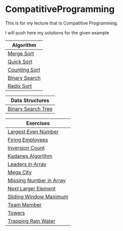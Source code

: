# CompatitiveProgramming
This is for my lecture that is Compatitive Programming.

I will push here my solutions for the given example

|Algorithm        |
| --------------- |
|[Merge Sort](https://github.com/selmanalpdundar/CompatitiveProgramming/blob/master/Algorithms/MergeSort.cpp)      |
|[Quick Sort](https://github.com/selmanalpdundar/CompatitiveProgramming/blob/master/Algorithms/QuickSort.cpp)      |
|[Counting Sort](https://github.com/selmanalpdundar/CompatitiveProgramming/blob/master/Algorithms/CountingSort.cpp)|
|[Binary Search](https://github.com/selmanalpdundar/CompatitiveProgramming/blob/master/Algorithms/BinarySearch.cpp)|
|[Radix Sort](https://github.com/selmanalpdundar/CompatitiveProgramming/blob/master/Algorithms/RadixSort.cpp)|



|Data Structures|
|---------------|
|[Binary Search Tree](https://github.com/selmanalpdundar/CompatitiveProgramming/blob/master/DataStructure/BinarySearchTree.cpp)|


|Exercises|
|---------|
|[Largest Even Number](https://github.com/selmanalpdundar/CompatitiveProgramming/blob/master/LargestEvenNumber.cpp)|
|[Firing Employees](https://github.com/selmanalpdundar/CompatitiveProgramming/blob/master/firingEmployees.cpp)|
|[Inversion Count](https://github.com/selmanalpdundar/CompatitiveProgramming/blob/master/inversionCount.cpp)|
|[Kadanes Algorithm](https://github.com/selmanalpdundar/CompatitiveProgramming/blob/master/kadanesAlgorithm.cpp)|
|[Leaders in Array](https://github.com/selmanalpdundar/CompatitiveProgramming/blob/master/leadersInArray.cpp)|
|[Mega City](https://github.com/selmanalpdundar/CompatitiveProgramming/blob/master/megaCity.cpp)|
|[Missing Number in Array](https://github.com/selmanalpdundar/CompatitiveProgramming/blob/master/missingNumberInArray.cpp)|
|[Next Larger Element](https://github.com/selmanalpdundar/CompatitiveProgramming/blob/master/nextLargerElement.cpp)|
|[Sliding Window Maximum ](https://github.com/selmanalpdundar/CompatitiveProgramming/blob/master/slidingWindowMaximum.cpp)|
|[Team Member](https://github.com/selmanalpdundar/CompatitiveProgramming/blob/master/teamMember.cpp)|
|[Towers](https://github.com/selmanalpdundar/CompatitiveProgramming/blob/master/towers.cpp)|
|[Trapping Rain Water](https://github.com/selmanalpdundar/CompatitiveProgramming/blob/master/trappingRainWater.cpp)|
